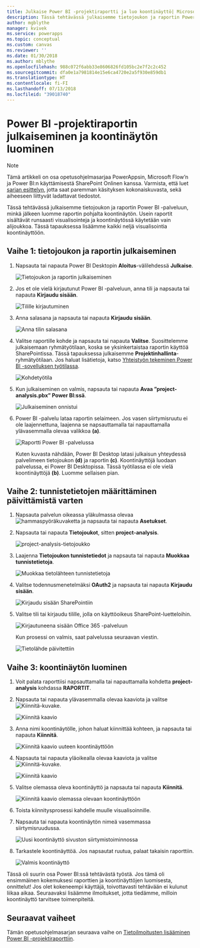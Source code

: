 ```yaml
---
title: Julkaise Power BI -projektiraportti ja luo koontinäyttö| Microsoft Docs
description: Tässä tehtävässä julkaisemme tietojoukon ja raportin Power BI -palveluun, minkä jälkeen luomme raportin pohjalta koontinäytön.
author: mgblythe
manager: kvivek
ms.service: powerapps
ms.topic: conceptual
ms.custom: canvas
ms.reviewer: ''
ms.date: 01/30/2018
ms.author: mblythe
ms.openlocfilehash: 988c072f6abb33e8606826fd105bc2e7f2c2c452
ms.sourcegitcommit: dfa0e1a7981814e15e6ca4720e2a5f930e859db1
ms.translationtype: HT
ms.contentlocale: fi-FI
ms.lasthandoff: 07/13/2018
ms.locfileid: "39018740"
---
```

# <a name="publish-the-power-bi-project-report-and-create-a-dashboard"></a>Power BI -projektiraportin julkaiseminen ja koontinäytön luominen
> [!NOTE]
> Tämä artikkeli on osa opetusohjelmasarjaa PowerAppsin, Microsoft Flow’n ja Power BI:n käyttämisestä SharePoint Onlinen kanssa. Varmista, että luet [sarjan esittelyn](sharepoint-scenario-intro.md), jotta saat paremman käsityksen kokonaiskuvasta, sekä aiheeseen liittyvät ladattavat tiedostot.

Tässä tehtävässä julkaisemme tietojoukon ja raportin Power BI -palveluun, minkä jälkeen luomme raportin pohjalta koontinäytön. Usein raportit sisältävät runsaasti visualisointeja ja koontinäytössä käytetään vain alijoukkoa. Tässä tapauksessa lisäämme kaikki neljä visualisointia koontinäyttöön.

## <a name="step-1-publish-the-dataset-and-report"></a>Vaihe 1: tietojoukon ja raportin julkaiseminen
1. Napsauta tai napauta Power BI Desktopin **Aloitus**-välilehdessä **Julkaise**.
   
    ![Tietojoukon ja raportin julkaiseminen](./media/sharepoint-scenario-publish-report/06-01-01-publish.png)
2. Jos et ole vielä kirjautunut Power BI -palveluun, anna tili ja napsauta tai napauta **Kirjaudu sisään**.
   
    ![Tilille kirjautuminen](./media/sharepoint-scenario-publish-report/06-01-02-account.png)
3. Anna salasana ja napsauta tai napauta **Kirjaudu sisään**.
   
    ![Anna tilin salasana](./media/sharepoint-scenario-publish-report/06-01-03-password.png)
4. Valitse raportille kohde ja napsauta tai napauta **Valitse**. Suosittelemme julkaisemaan ryhmätyötilaan, koska se yksinkertaistaa raportin käyttöä SharePointissa. Tässä tapauksessa julkaisemme **Projektinhallinta**-ryhmätyötilaan. Jos haluat lisätietoja, katso [Yhteistyön tekeminen Power BI -sovelluksen työtilassa](https://docs.microsoft.com/power-bi/service-collaborate-power-bi-workspace).
   
    ![Kohdetyötila](./media/sharepoint-scenario-publish-report/06-01-04-workspace.png)
5. Kun julkaiseminen on valmis, napsauta tai napauta **Avaa ”project-analysis.pbx” Power BI:ssä**.
   
    ![Julkaiseminen onnistui](./media/sharepoint-scenario-publish-report/06-01-05-open-report.png)
6. Power BI -palvelu lataa raportin selaimeen. Jos vasen siirtymisruutu ei ole laajennettuna, laajenna se napsauttamalla tai napauttamalla ylävasemmalla olevaa valikkoa **(a)**.
   
    ![Raportti Power BI -palvelussa](./media/sharepoint-scenario-publish-report/06-01-06-service-report.png)
   
    Kuten kuvasta nähdään, Power BI Desktop latasi julkaisun yhteydessä palvelimeen tietojoukon **(d)** ja raportin **(c)**. Koontinäyttöjä luodaan palvelussa, ei Power BI Desktopissa. Tässä työtilassa ei ole vielä koontinäyttöjä **(b)**. Luomme sellaisen pian.

## <a name="step-2-configure-credentials-for-refresh"></a>Vaihe 2: tunnistetietojen määrittäminen päivittämistä varten
1. Napsauta palvelun oikeassa yläkulmassa olevaa ![hammaspyöräkuvaketta](./media/sharepoint-scenario-publish-report/icon-gear.png) ja napsauta tai napauta **Asetukset**.
2. Napsauta tai napauta **Tietojoukot**, sitten **project-analysis**.
   
    ![project-analysis-tietojoukko](./media/sharepoint-scenario-publish-report/06-01-07-dataset.png)
3. Laajenna **Tietojoukon tunnistetiedot** ja napsauta tai napauta **Muokkaa tunnistetietoja**.
   
    ![Muokkaa tietolähteen tunnistetietoja](./media/sharepoint-scenario-publish-report/06-01-08-credentials.png)
4. Valitse todennusmenetelmäksi **OAuth2** ja napsauta tai napauta **Kirjaudu sisään**.
   
    ![Kirjaudu sisään SharePointiin](./media/sharepoint-scenario-publish-report/06-01-09-sign-in.png)
5. Valitse tili tai kirjaudu tilille, jolla on käyttöoikeus SharePoint-luetteloihin.
   
    ![Kirjautuneena sisään Office 365 -palveluun](./media/sharepoint-scenario-publish-report/06-01-10-account.png)
   
    Kun prosessi on valmis, saat palvelussa seuraavan viestin.
   
    ![Tietolähde päivitettiin](./media/sharepoint-scenario-publish-report/06-01-11-updated.png)

## <a name="step-3-create-a-dashboard"></a>Vaihe 3: koontinäytön luominen

1. Voit palata raporttiisi napsauttamalla tai napauttamalla kohdetta **project-analysis** kohdassa **RAPORTIT**.

1. Napsauta tai napauta ylävasemmalla olevaa kaaviota ja valitse ![Kiinnitä-kuvake](./media/sharepoint-scenario-publish-report/icon-pin.png).
   
    ![Kiinnitä kaavio](./media/sharepoint-scenario-publish-report/06-01-12-pin-projected.png)
2. Anna nimi koontinäytölle, johon haluat kiinnittää kohteen, ja napsauta tai napauta **Kiinnitä**.
   
    ![Kiinnitä kaavio uuteen koontinäyttöön](./media/sharepoint-scenario-publish-report/06-01-13-pin-new.png)
3. Napsauta tai napauta yläoikealla olevaa kaaviota ja valitse ![Kiinnitä-kuvake](./media/sharepoint-scenario-publish-report/icon-pin.png).
   
    ![Kiinnitä kaavio](./media/sharepoint-scenario-publish-report/06-01-14-pin-variance.png)
4. Valitse olemassa oleva koontinäyttö ja napsauta tai napauta **Kiinnitä**.
   
    ![Kiinnitä kaavio olemassa olevaan koontinäyttöön](./media/sharepoint-scenario-publish-report/06-01-15-pin-existing.png)

5. Toista kiinnitysprosessi kahdelle muulle visualisoinnille.

6. Napsauta tai napauta koontinäytön nimeä vasemmassa siirtymisruudussa.
   
    ![Uusi koontinäyttö sivuston siirtymistoiminnossa](./media/sharepoint-scenario-publish-report/06-01-16-dashboard-menu.png)

7. Tarkastele koontinäyttöä. Jos napsautat ruutua, palaat takaisin raporttiin.
   
    ![Valmis koontinäyttö](./media/sharepoint-scenario-publish-report/06-01-17-dashboard-completed.png)

Tässä oli suurin osa Power BI:ssä tehtävästä työstä. Jos tämä oli ensimmäinen kokemuksesi raporttien ja koontinäyttöjen luomisesta, onnittelut! Jos olet kokeneempi käyttäjä, toivottavasti tehtävään ei kulunut liikaa aikaa. Seuraavaksi lisäämme ilmoitukset, jotta tiedämme, milloin koontinäyttö tarvitsee toimenpiteitä.

## <a name="next-steps"></a>Seuraavat vaiheet
Tämän opetusohjelmasarjan seuraava vaihe on [Tietoilmoitusten lisääminen Power BI -projektiraporttiin](sharepoint-scenario-alerts-flow.md).

